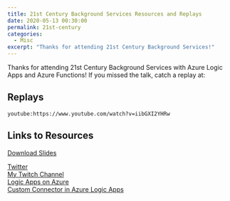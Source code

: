 ```yaml
---
title: 21st Century Background Services Resources and Replays
date: 2020-05-13 00:30:00
permalink: 21st-century
categories:
  - Misc
excerpt: "Thanks for attending 21st Century Background Services!"
---
```


Thanks for attending 21st Century Background Services with Azure Logic Apps and Azure Functions!  If you missed the talk, catch a replay at:

## Replays

`youtube:https://www.youtube.com/watch?v=iibGXI2YHRw`  

## Links to Resources

[Download Slides](/pdfs/21stCenturyBackgroundServicesWithAzureLogicAppsAndAzureFunctions.pdf)

[Twitter](https://twitter.com/1kevgriff)  
[My Twitch Channel](https://www.twitch.tv/1kevgriff)  
[Logic Apps on Azure](https://azure.microsoft.com/en-us/services/logic-apps/?WT.mc_id=DOP-MVP-4029061)  
[Custom Connector in Azure Logic Apps](https://docs.microsoft.com/en-us/connectors/custom-connectors/create-logic-apps-connector?WT.mc_id=DOP-MVP-4029061)  

